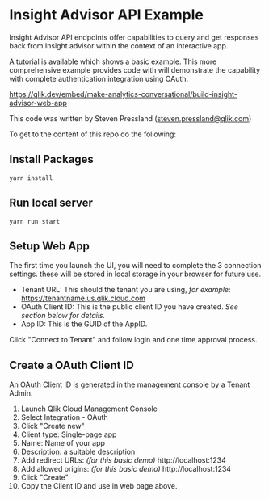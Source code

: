 # Insight Advisor API Example

Insight Advisor API endpoints offer capabilities to query and get responses back from Insight advisor within the context of an interactive app.

A tutorial is available which shows a basic example. This more comprehensive example provides code with will demonstrate the capability with complete authentication integration using OAuth.

https://qlik.dev/embed/make-analytics-conversational/build-insight-advisor-web-app

This code was written by Steven Pressland (steven.pressland@qlik.com)

To get to the content of this repo do the following:

## Install Packages
`yarn install`

## Run local server
`yarn run start`

## Setup Web App
The first time you launch the UI, you will need to complete the 3 connection settings. these will be stored in local storage in your browser for future use.

* Tenant URL: This should the tenant you are using, *for example*: https://tenantname.us.qlik.cloud.com
* OAuth Client ID: This is the public client ID you have created. *See section below for details.*
* App ID: This is the GUID of the AppID.

Click "Connect to Tenant" and follow login and one time approval process.


## Create a OAuth Client ID

An OAuth Client ID is generated in the management console by a Tenant Admin.

1. Launch Qlik Cloud Management Console
1. Select Integration - OAuth
1. Click "Create new"
1. Client type: Single-page app
1. Name: Name of your app
1. Description: a suitable description
1. Add redirect URLs: *(for this basic demo)* http://localhost:1234
1. Add allowed origins: *(for this basic demo)* http://localhost:1234
1. Click "Create"
1. Copy the Client ID and use in web page above.